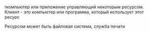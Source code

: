rкомпьютер или приложение управляющий некоторым ресурсом. 
Клиент - это компьютер или программа, который использует этот ресурс

Ресурсом может быть файловая система, служба печати